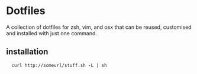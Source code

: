 # Dotfiles
A collection of dotfiles for zsh, vim, and osx that can be reused, customised and installed with just one command.

## installation

```
  curl http://someurl/stuff.sh -L | sh
```
